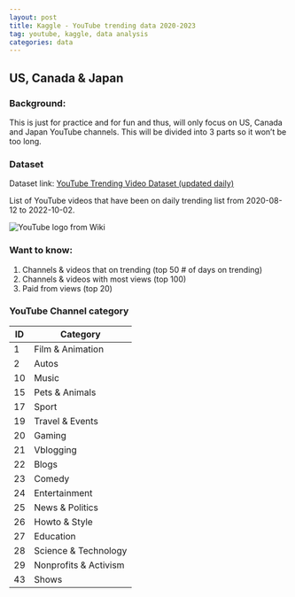 ```yaml
---
layout: post
title: Kaggle - YouTube trending data 2020-2023
tag: youtube, kaggle, data analysis
categories: data
---
```


## US, Canada & Japan

### Background:

This is just for practice and for fun and thus, will only focus on US,
Canada and Japan YouTube channels. This will be divided into 3 parts so
it won’t be too long.

### Dataset

Dataset link: [YouTube Trending Video Dataset (updated
daily)](https://www.kaggle.com/datasets/rsrishav/youtube-trending-video-dataset)<br>

List of YouTube videos that have been on daily trending list from
2020-08-12 to 2022-10-02.

![YouTube logo from Wiki](https://upload.wikimedia.org/wikipedia/commons/e/e1/Logo_of_YouTube_%282015-2017%29.svg)

### Want to know:

1.  Channels & videos that on trending (top 50 \# of days on trending)
2.  Channels & videos with most views (top 100)
3.  Paid from views (top 20)

### YouTube Channel category

| ID | Category |
| --- | --- |
| 1 | Film & Animation |
| 2 | Autos |
| 10 | Music |
| 15 | Pets & Animals |
| 17 | Sport |
| 19 | Travel & Events |
| 20 | Gaming |
| 21 | Vblogging |
| 22 | Blogs |
| 23 | Comedy |
| 24 | Entertainment |
| 25 | News & Politics |
| 26 | Howto & Style |
| 27 | Education |
| 28 | Science & Technology |
| 29 | Nonprofits & Activism |
| 43 | Shows |



